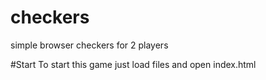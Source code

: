 # checkers
simple browser checkers for 2 players

#Start
To start this game just load files and open index.html
